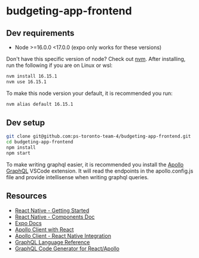 # budgeting-app-frontend

## Dev requirements
- Node >=16.0.0 <17.0.0 (expo only works for these versions)

Don't have this specific version of node? Check out [nvm](https://github.com/coreybutler/nvm-windows#installation--upgrades). After installing, run the following if you are on Linux or wsl:

```sh
nvm install 16.15.1
nvm use 16.15.1
```

To make this node version your default, it is recommended you run:

```sh
nvm alias default 16.15.1
```

## Dev setup

```sh
git clone git@github.com:ps-toronto-team-4/budgeting-app-frontend.git
cd budgeting-app-frontend
npm install
npm start
```

To make writing graphql easier, it is recommended you install the [Apollo GraphQL](https://marketplace.visualstudio.com/items?itemName=apollographql.vscode-apollo) VSCode extension. It will read the endpoints in the apollo.config.js file and provide intellisense when writing graphql queries. 

## Resources
- [React Native - Getting Started](https://reactnative.dev/docs/getting-started)
- [React Native - Components Doc](https://reactnative.dev/docs/components-and-apis)
- [Expo Docs](https://docs.expo.dev/)
- [Apollo Client with React](https://www.apollographql.com/docs/react)
- [Apollo Client - React Native Integration](https://www.apollographql.com/docs/react/integrations/react-native)
- [GraphQL Language Reference](https://graphql.org/learn/)
- [GraphQL Code Generator for React/Apollo](https://www.graphql-code-generator.com/docs/guides/react#apollo-and-urql)
